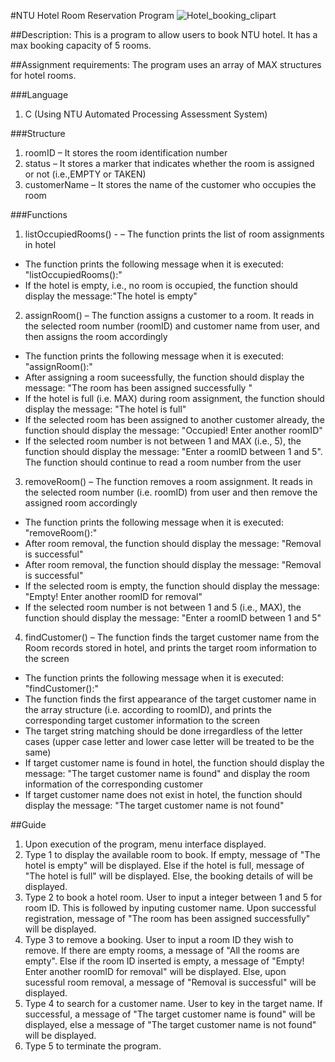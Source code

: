 #NTU Hotel Room Reservation Program
![Hotel_booking_clipart](https://media.istockphoto.com/id/1194954335/vector/hotel-booking-word-concepts-banner.jpg?s=612x612&w=0&k=20&c=VTthlUdS7FFhgAkdxZNS73k9UNVe-hZ2acutoGng38s=)

##Description:
This is a program to allow users to book NTU hotel. It has a max booking capacity of 5 rooms. 

##Assignment requirements:
The program uses an array of MAX structures for hotel
rooms.

###Language
1. C (Using NTU Automated Processing Assessment System)

###Structure
1. roomID – It stores the room identification number
2. status – It stores a marker that indicates whether the room is assigned or not (i.e.,EMPTY or TAKEN)
3. customerName – It stores the name of the customer who occupies the room

###Functions
1. listOccupiedRooms() - – The function prints the list of room assignments in hotel
- The function prints the following message when it is executed: "listOccupiedRooms():"
- If the hotel is empty, i.e., no room is occupied, the function should display the message:"The hotel is empty"

2. assignRoom() – The function assigns a customer to a room. It reads in the selected room number (roomID) and customer name from user, and then assigns the room accordingly
- The function prints the following message when it is executed: "assignRoom():" 
- After assigning a room suceessfully, the function should display the message: "The room has been assigned successfully "
- If the hotel is full (i.e. MAX) during room assignment, the function should display the message: "The hotel is full"
- If the selected room has been assigned to another customer already, the function should display the message: "Occupied! Enter another roomID"
- If the selected room number is not between 1 and MAX (i.e., 5), the function should display the  message: "Enter a roomID between 1 and 5".  The function should continue to read a room number from the user

3. removeRoom() – The function removes a room assignment. It reads in the selected room number (i.e. roomID) from user and then remove the assigned room accordingly
- The function prints the following message when it is executed: "removeRoom():"
- After room removal, the function should display the message: "Removal is successful"
- After room removal, the function should display the message: "Removal is successful"
- If the selected room is empty, the function should display the message: "Empty! Enter another roomID for removal"
- If the selected room number is not between 1 and 5 (i.e., MAX), the function should display the message: "Enter a roomID between 1 and 5"

4. findCustomer() – The function finds the target customer name from the Room records stored in hotel, and prints the target room information to the screen
- The function prints the following message when it is executed: "findCustomer():"
- The function finds the first appearance of the target customer name in the array structure (i.e. according to roomID), and prints the corresponding target customer information to the screen
- The target string matching should be done irregardless of the letter cases (upper case letter and lower case letter will be treated to be the same)
- If target customer name is found in hotel, the function should display the message: "The target customer name is found" and display the room information of the corresponding customer
- If target customer name does not exist in hotel, the function should display the message: "The target customer name is not found"

##Guide
1. Upon execution of the program, menu interface displayed.
2. Type 1 to display the available room to book. If empty, message of "The hotel is empty" will be displayed. Else if the hotel is full, message of "The hotel is full" will be displayed. Else, the booking details of will be displayed.
3. Type 2 to book a hotel room. User to input a integer between 1 and 5 for room ID. This is followed by inputing customer name. Upon successful registration, message of "The room has been assigned successfully" will be displayed.
4. Type 3 to remove a booking. User to input a room ID they wish to remove. If there are empty rooms, a message of "All the rooms are empty". Else if the room ID inserted is empty, a message of "Empty! Enter another roomID for removal" will be displayed. Else, upon sucessful room removal, a message of "Removal is successful" will be displayed.
5. Type 4 to search for a customer name. User to key in the target name. If successful, a message of "The target customer name is found" will be displayed, else a message of "The target customer name is not found" will be displayed.
6. Type 5 to terminate the program. 